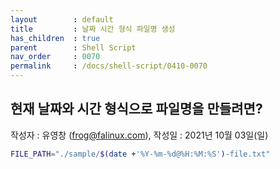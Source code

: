 ```yaml
---
layout        : default
title         : 날짜 시간 형식 파일명 생성
has_children  : true
parent        : Shell Script
nav_order     : 0070
permalink     : /docs/shell-script/0410-0070
---
```


## 현재 날짜와 시간 형식으로 파일명을 만들려면?
작성자 : 유영창 (frog@falinux.com), 작성일 : 2021년 10월 03일(일)

``` sh
FILE_PATH="./sample/$(date +'%Y-%m-%d@%H:%M:%S')-file.txt"
```

